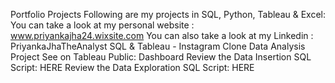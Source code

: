 Portfolio Projects
Following are my projects in SQL, Python, Tableau & Excel:
You can take a look at my personal website : www.priyankajha24.wixsite.com
You can also take a look at my Linkedin : PriyankaJhaTheAnalyst
 SQL & Tableau -
Instagram Clone Data Analysis Project
See on Tableau Public: Dashboard
Review the Data Insertion SQL Script: HERE
Review the Data Exploration SQL Script: HERE
